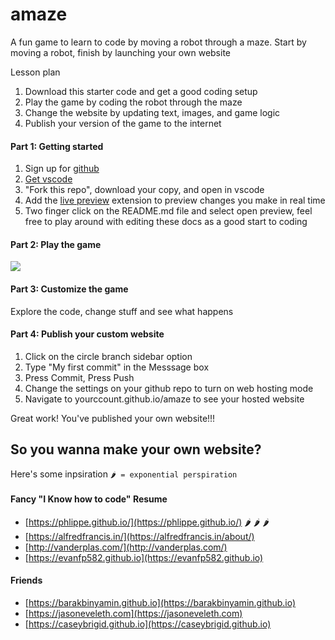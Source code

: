 # amaze
A fun game to learn to code by moving a robot through a maze. Start by moving a robot, finish by launching your own website

Lesson plan
1. Download this starter code and get a good coding setup
2. Play the game by coding the robot through the maze
3. Change the website by updating text, images, and game logic 
4. Publish your version of the game to the internet

#### Part 1: Getting started
1. Sign up for [github](https://github.com/signup)
2. [Get vscode](https://code.visualstudio.com/download)
3. "Fork this repo", download your copy, and open in vscode
4. Add the [live preview](vscode:extension/ms-vscode.live-server) extension to preview changes you make in real time
5. Two finger click on the README.md file and select open preview, feel free to play around with editing these docs as a good start to coding

#### Part 2: Play the game
<img src="lesson-images/capture.gif"/>

#### Part 3: Customize the game
Explore the code, change stuff and see what happens

#### Part 4: Publish your custom website
1. Click on the circle branch sidebar option
2. Type "My first commit" in the Messsage box
3. Press Commit, Press Push
4. Change the settings on your github repo to turn on web hosting mode
5. Navigate to yourccount.github.io/amaze to see your hosted website

Great work! You've published your own website!!! 

## So you wanna make your own website?
Here's some inpsiration `🌶️ = exponential perspiration`

<!-- ### Blog

### Store -->

#### Fancy "I Know how to code" Resume
- [https://phlippe.github.io/](https://phlippe.github.io/)  🌶️ 🌶️ 🌶️ 
- [https://alfredfrancis.in/](https://alfredfrancis.in/about/)
- [http://vanderplas.com/](http://vanderplas.com/)
- [https://evanfp582.github.io](https://evanfp582.github.io)

<!-- ### Tech Docs -->

#### Friends
- [https://barakbinyamin.github.io](https://barakbinyamin.github.io)
- [https://jasoneveleth.com](https://jasoneveleth.com)
- [https://caseybrigid.github.io](https://caseybrigid.github.io)
  